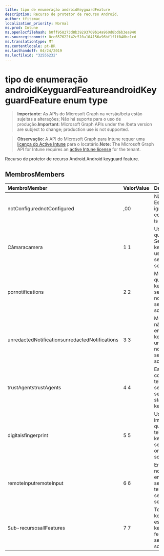 ```yaml
---
title: tipo de enumeração androidKeyguardFeature
description: Recurso de protetor de recurso Android.
author: tfitzmac
localization_priority: Normal
ms.prod: Intune
ms.openlocfilehash: b0ff958273d8b39293709b14a960d8bd6b3ea940
ms.sourcegitcommit: 0ce657622f42c510a104156a96bf1f1f040bc1cd
ms.translationtype: MT
ms.contentlocale: pt-BR
ms.lasthandoff: 04/24/2019
ms.locfileid: "32556232"
---
```

# <a name="androidkeyguardfeature-enum-type"></a><span data-ttu-id="737aa-103">tipo de enumeração androidKeyguardFeature</span><span class="sxs-lookup"><span data-stu-id="737aa-103">androidKeyguardFeature enum type</span></span>

> <span data-ttu-id="737aa-104">**Importante:** As APIs do Microsoft Graph na versão/beta estão sujeitas a alterações; Não há suporte para o uso de produção.</span><span class="sxs-lookup"><span data-stu-id="737aa-104">**Important:** Microsoft Graph APIs under the /beta version are subject to change; production use is not supported.</span></span>

> <span data-ttu-id="737aa-105">**Observação:** A API do Microsoft Graph para Intune requer uma [licença do Active Intune](https://go.microsoft.com/fwlink/?linkid=839381) para o locatário.</span><span class="sxs-lookup"><span data-stu-id="737aa-105">**Note:** The Microsoft Graph API for Intune requires an [active Intune license](https://go.microsoft.com/fwlink/?linkid=839381) for the tenant.</span></span>

<span data-ttu-id="737aa-106">Recurso de protetor de recurso Android.</span><span class="sxs-lookup"><span data-stu-id="737aa-106">Android keyguard feature.</span></span>

## <a name="members"></a><span data-ttu-id="737aa-107">Membros</span><span class="sxs-lookup"><span data-stu-id="737aa-107">Members</span></span>
|<span data-ttu-id="737aa-108">Membro</span><span class="sxs-lookup"><span data-stu-id="737aa-108">Member</span></span>|<span data-ttu-id="737aa-109">Valor</span><span class="sxs-lookup"><span data-stu-id="737aa-109">Value</span></span>|<span data-ttu-id="737aa-110">Descrição</span><span class="sxs-lookup"><span data-stu-id="737aa-110">Description</span></span>|
|:---|:---|:---|
|<span data-ttu-id="737aa-111">notConfigured</span><span class="sxs-lookup"><span data-stu-id="737aa-111">notConfigured</span></span>|<span data-ttu-id="737aa-112">,0</span><span class="sxs-lookup"><span data-stu-id="737aa-112">0</span></span>|<span data-ttu-id="737aa-113">Não configurado; Esse valor é ignorado.</span><span class="sxs-lookup"><span data-stu-id="737aa-113">Not configured; this value is ignored.</span></span>|
|<span data-ttu-id="737aa-114">Câmara</span><span class="sxs-lookup"><span data-stu-id="737aa-114">camera</span></span>|<span data-ttu-id="737aa-115">1 </span><span class="sxs-lookup"><span data-stu-id="737aa-115">1</span></span>|<span data-ttu-id="737aa-116">Uso da câmera quando em telas do Secure keyguard.</span><span class="sxs-lookup"><span data-stu-id="737aa-116">Camera usage when on secure keyguard screens.</span></span>|
|<span data-ttu-id="737aa-117">por</span><span class="sxs-lookup"><span data-stu-id="737aa-117">notifications</span></span>|<span data-ttu-id="737aa-118">2 </span><span class="sxs-lookup"><span data-stu-id="737aa-118">2</span></span>|<span data-ttu-id="737aa-119">Mostrar notificações quando em telas do keyguard seguras.</span><span class="sxs-lookup"><span data-stu-id="737aa-119">Showing notifications when on secure keyguard screens.</span></span>|
|<span data-ttu-id="737aa-120">unredactedNotifications</span><span class="sxs-lookup"><span data-stu-id="737aa-120">unredactedNotifications</span></span>|<span data-ttu-id="737aa-121">3 </span><span class="sxs-lookup"><span data-stu-id="737aa-121">3</span></span>|<span data-ttu-id="737aa-122">Mostrar notificações não redigidas quando em telas do Secure keyguard.</span><span class="sxs-lookup"><span data-stu-id="737aa-122">Showing unredacted notifications when on secure keyguard screens.</span></span>|
|<span data-ttu-id="737aa-123">trustAgents</span><span class="sxs-lookup"><span data-stu-id="737aa-123">trustAgents</span></span>|<span data-ttu-id="737aa-124">4 </span><span class="sxs-lookup"><span data-stu-id="737aa-124">4</span></span>|<span data-ttu-id="737aa-125">Estado do agente de confiança quando em telas de proteção de segurança seguras.</span><span class="sxs-lookup"><span data-stu-id="737aa-125">Trust agent state when on secure keyguard screens.</span></span>|
|<span data-ttu-id="737aa-126">digitais</span><span class="sxs-lookup"><span data-stu-id="737aa-126">fingerprint</span></span>|<span data-ttu-id="737aa-127">5 </span><span class="sxs-lookup"><span data-stu-id="737aa-127">5</span></span>|<span data-ttu-id="737aa-128">Uso do sensor de impressão digital quando estiver em telas do Secure keyguard.</span><span class="sxs-lookup"><span data-stu-id="737aa-128">Fingerprint sensor usage when on secure keyguard screens.</span></span>|
|<span data-ttu-id="737aa-129">remoteInput</span><span class="sxs-lookup"><span data-stu-id="737aa-129">remoteInput</span></span>|<span data-ttu-id="737aa-130">6 </span><span class="sxs-lookup"><span data-stu-id="737aa-130">6</span></span>|<span data-ttu-id="737aa-131">Entrada de texto de notificação quando em telas de keyguard seguras.</span><span class="sxs-lookup"><span data-stu-id="737aa-131">Notification text entry when on secure keyguard screens.</span></span>|
|<span data-ttu-id="737aa-132">Sub-recursos</span><span class="sxs-lookup"><span data-stu-id="737aa-132">allFeatures</span></span>|<span data-ttu-id="737aa-133">7 </span><span class="sxs-lookup"><span data-stu-id="737aa-133">7</span></span>|<span data-ttu-id="737aa-134">Todos os recursos de keyguard quando estão no Secure keyguard.</span><span class="sxs-lookup"><span data-stu-id="737aa-134">All keyguard features when on secure keyguard screens.</span></span>|





